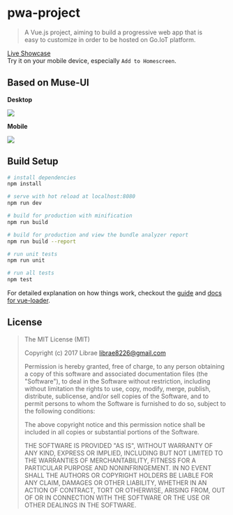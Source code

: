 # pwa-project

> A Vue.js project, aiming to build a progressive web app that is  
> easy to customize in order to be hosted on Go.IoT platform.

[Live Showcase](http://librae8226-pwa.goiot.cc/)  
Try it on your mobile device, especially `Add to Homescreen`.

## Based on Muse-UI

**Desktop**

![](http://o7spigzvd.bkt.clouddn.com/pwa-desktop.png)

**Mobile**

![](http://o7spigzvd.bkt.clouddn.com/pwa-mobile.jpeg)

## Build Setup

``` bash
# install dependencies
npm install

# serve with hot reload at localhost:8080
npm run dev

# build for production with minification
npm run build

# build for production and view the bundle analyzer report
npm run build --report

# run unit tests
npm run unit

# run all tests
npm test
```

For detailed explanation on how things work, checkout the [guide](http://vuejs-templates.github.io/webpack/) and [docs for vue-loader](http://vuejs.github.io/vue-loader).


## License

> The MIT License (MIT)
>
> Copyright (c) 2017 Librae <librae8226@gmail.com>
>
> Permission is hereby granted, free of charge, to any person obtaining a copy
> of this software and associated documentation files (the "Software"), to deal
> in the Software without restriction, including without limitation the rights
> to use, copy, modify, merge, publish, distribute, sublicense, and/or sell
> copies of the Software, and to permit persons to whom the Software is
> furnished to do so, subject to the following conditions:
>
> The above copyright notice and this permission notice shall be included in all
> copies or substantial portions of the Software.
>
> THE SOFTWARE IS PROVIDED "AS IS", WITHOUT WARRANTY OF ANY KIND, EXPRESS OR
> IMPLIED, INCLUDING BUT NOT LIMITED TO THE WARRANTIES OF MERCHANTABILITY,
> FITNESS FOR A PARTICULAR PURPOSE AND NONINFRINGEMENT. IN NO EVENT SHALL THE
> AUTHORS OR COPYRIGHT HOLDERS BE LIABLE FOR ANY CLAIM, DAMAGES OR OTHER
> LIABILITY, WHETHER IN AN ACTION OF CONTRACT, TORT OR OTHERWISE, ARISING FROM,
> OUT OF OR IN CONNECTION WITH THE SOFTWARE OR THE USE OR OTHER DEALINGS IN THE
> SOFTWARE.
